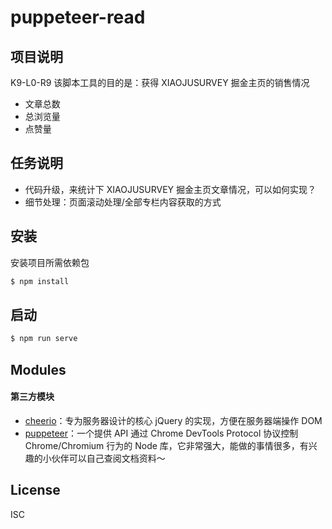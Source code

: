 # puppeteer-read

## 项目说明

K9-L0-R9 该脚本工具的目的是：获得 XIAOJUSURVEY 掘金主页的销售情况

- 文章总数
- 总浏览量
- 点赞量

## 任务说明

- 代码升级，来统计下 XIAOJUSURVEY 掘金主页文章情况，可以如何实现？
- 细节处理：页面滚动处理/全部专栏内容获取的方式

## 安装

安装项目所需依赖包

```bash
$ npm install
```

## 启动

```bash
$ npm run serve
```

## Modules

#### 第三方模块

- [cheerio](https://github.com/cheeriojs/cheerio)：专为服务器设计的核心 jQuery 的实现，方便在服务器端操作 DOM
- [puppeteer](https://github.com/puppeteer/puppeteer)：一个提供 API 通过 Chrome DevTools Protocol 协议控制 Chrome/Chromium 行为的 Node 库，它非常强大，能做的事情很多，有兴趣的小伙伴可以自己查阅文档资料～

## License

ISC
